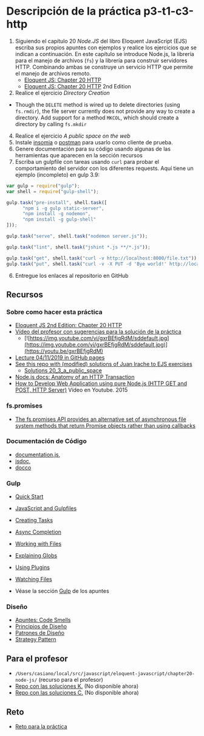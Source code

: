 # Descripción de la práctica p3-t1-c3-http

1. Siguiendo el capítulo 20 *Node.JS*  del libro Eloquent JavaScript (EJS) escriba sus propios apuntes con ejemplos y realice los ejercicios que se indican a continuación.
  En este capítulo se introduce Node.js, la librería para el manejo de archivos (`fs`) y la librería para construir servidores HTTP. Combinando ambas se construye un servicio HTTP que permite el manejo de archivos remoto. 
    - [Eloquent JS: Chapter 20 HTTP](http://eloquentjavascript.net/20_node.html)
    - [Eloquent JS: Chapter 20 HTTP](http://eloquentjavascript.net/2nd_edition/20_node.html) 2nd Edition
3. Realice el ejercicio *Directory Creation* 
  - Though the `DELETE` method is wired up to delete directories (using `fs.rmdir`), 
  the file server currently does not provide any way to create a directory.  Add 
  support for a method `MKCOL`, which should create a directory by calling `fs.mkdir` 
4. Realice el ejercicio *A public space on the web*
4. Instale [insomia](https://insomnia.rest/) o [postman](https://www.getpostman.com/) para usarlo como cliente de prueba.
5. Genere documentación para su código usando algunas de las herramientas que aparecen en la sección recursos
5. Escriba un gulpfile con tareas usando `curl` para probar el comportamiento del servidor con los diferentes requests. Aquí tiene un ejemplo (incompleto) en gulp 3.9:

  ```js
  var gulp = require("gulp");
  var shell = require("gulp-shell");

  gulp.task("pre-install", shell.task([
        "npm i -g gulp static-server",
        "npm install -g nodemon",
        "npm install -g gulp-shell"
  ]));

  gulp.task("serve", shell.task("nodemon server.js"));

  gulp.task("lint", shell.task("jshint *.js **/*.js"));

  gulp.task("get", shell.task("curl -v http://localhost:8000/file.txt"));
  gulp.task("put", shell.task("curl -v -X PUT -d 'Bye world!' http://localhost:8000/file.txt"));


  ```

6. Entregue los enlaces al repositorio en GitHub 

## Recursos

### Sobre como hacer esta práctica

* [Eloquent JS 2nd Edition: Chapter 20 HTTP](http://eloquentjavascript.net/2nd_edition/20_node.html)
* [Vídeo del profesor con sugerencias para la solución de la práctica](https://youtu.be/gxrBEfjgRdM)
  * [![https://img.youtube.com/vi/gxrBEfjgRdM/sddefault.jpg](https://img.youtube.com/vi/gxrBEfjgRdM/sddefault.jpg)](https://youtu.be/gxrBEfjgRdM)
* [Lecture 04/11/2019 in GitHub pages](https://ull-mii-sytws-1920.github.io/clases/2019-11-04/)
* [See this repo with (modified) solutions of Juan Irache to EJS exercises](https://github.com/ULL-MII-SYTWS-1920/eloquent-javascript-exercises)
  - [Solutions 20_3_a_public_space](https://github.com/ULL-MII-SYTWS-1920/eloquent-javascript-exercises/tree/master/20_3_public_space)
* [Node.js docs: Anatomy of an HTTP Transaction](https://nodejs.org/es/docs/guides/anatomy-of-an-http-transaction/)
* [How to Develop Web Application using pure Node.js (HTTP GET and POST, HTTP Server)](https://youtu.be/nuw48-u3Yrg) Vídeo en Youtube. 2015

### fs.promises

* [The fs.promises API provides an alternative set of asynchronous file system methods that return Promise objects rather than using callbacks](https://nodejs.org/dist/latest-v10.x/docs/api/fs.html#fs_fs_promises_api)

### Documentación de Código  

* [documentation.js](http://documentation.js.org/), 
* [jsdoc](https://www.npmjs.com/package/jsdoc), 
* [docco](http://jashkenas.github.io/docco`)

### Gulp

*   [Quick Start](https://gulpjs.com/docs/en/getting-started/quick-start)
*   [JavaScript and Gulpfiles](https://gulpjs.com/docs/en/getting-started/javascript-and-gulpfiles)
*   [Creating Tasks](https://gulpjs.com/docs/en/getting-started/creating-tasks)
*   [Async Completion](https://gulpjs.com/docs/en/getting-started/async-completion)
*   [Working with Files](https://gulpjs.com/docs/en/getting-started/working-with-files)
*   [Explaining Globs](https://gulpjs.com/docs/en/getting-started/explaining-globs)
*   [Using Plugins](https://gulpjs.com/docs/en/getting-started/using-plugins)
*   [Watching Files](https://gulpjs.com/docs/en/getting-started/watching-files)



* Véase la sección [Gulp](https://casianorodriguezleon.gitbooks.io/ull-esit-1617/apuntes/gulp/) de los apuntes


### Diseño

  * [Apuntes: Code Smells](https://casianorodriguezleon.gitbooks.io/ull-esit-1617/content/apuntes/patterns/codesmell.html)
  * [Principios de Diseño](https://casianorodriguezleon.gitbooks.io/ull-esit-1617/content/apuntes/patterns/designprinciples.html)
  * [Patrones de Diseño](https://casianorodriguezleon.gitbooks.io/ull-esit-1617/content/apuntes/patterns/)
  * [Strategy Pattern](https://casianorodriguezleon.gitbooks.io/ull-esit-1617/content/apuntes/patterns/strategypattern.html)

## Para el profesor

* `/Users/casiano/local/src/javascript/eloquent-javascript/chapter20-node-js/` (recurso para el profesor)
* [Repo con las soluciones K.](https://github.com/ULL-ESIT-MII-CA-1718/nodejs-KevMCh) (No disponible ahora)
* [Repo con las soluciones C.](https://github.com/ULL-ESIT-MII-CA-1718/ejs-chapter20-node-js) (No disponible ahora)

## Reto

* [Reto para la práctica](reto.md)
